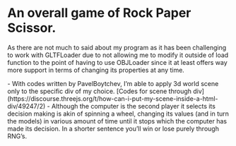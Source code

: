 <h1>An overall game of Rock Paper Scissor. </h1>
As there are not much to said about my program as it has been challenging to work with GLTFLoader due to not allowing me to modify it outside of load function to the point of having to use OBJLoader since it at least offers way more support in terms of changing its properties at any time. 

<p>
- With codes written by PavelBoytchev, I’m able to apply 3d world scene only to the specific div of my choice.
[Codes for scene through div] (https://discourse.threejs.org/t/how-can-i-put-my-scene-inside-a-html-div/49247/2) 
- Although the computer is the second player it selects its decision making is akin of spinning a wheel, changing its values (and in turn the models) in various amount of time until it stops which the computer has made its decision. In a shorter sentence you’ll win or lose purely through RNG’s.  
</p>
